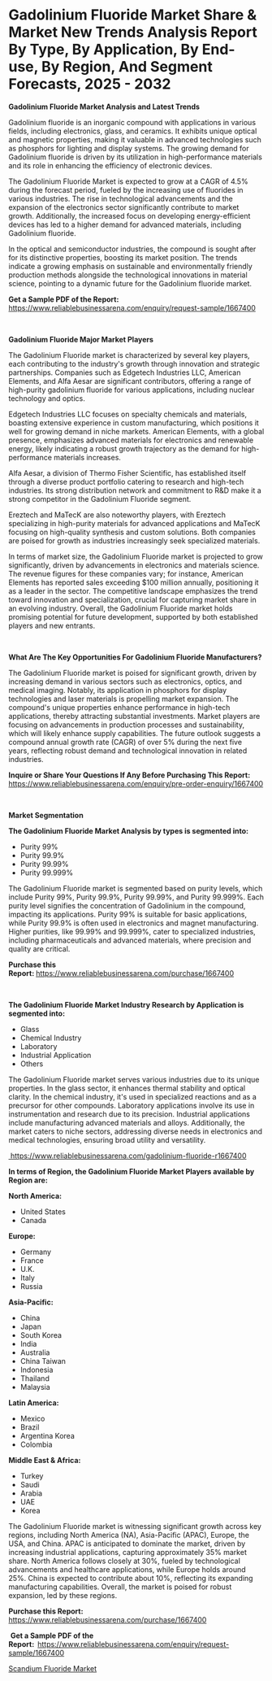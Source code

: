 <p><h1>Gadolinium Fluoride Market Share & Market New Trends Analysis Report By Type, By Application, By End-use, By Region, And Segment Forecasts, 2025 - 2032</h1></p><p><strong>Gadolinium Fluoride Market Analysis and Latest Trends</strong></p>
<p><p>Gadolinium fluoride is an inorganic compound with applications in various fields, including electronics, glass, and ceramics. It exhibits unique optical and magnetic properties, making it valuable in advanced technologies such as phosphors for lighting and display systems. The growing demand for Gadolinium fluoride is driven by its utilization in high-performance materials and its role in enhancing the efficiency of electronic devices.</p><p>The Gadolinium Fluoride Market is expected to grow at a CAGR of 4.5% during the forecast period, fueled by the increasing use of fluorides in various industries. The rise in technological advancements and the expansion of the electronics sector significantly contribute to market growth. Additionally, the increased focus on developing energy-efficient devices has led to a higher demand for advanced materials, including Gadolinium fluoride. </p><p>In the optical and semiconductor industries, the compound is sought after for its distinctive properties, boosting its market position. The trends indicate a growing emphasis on sustainable and environmentally friendly production methods alongside the technological innovations in material science, pointing to a dynamic future for the Gadolinium fluoride market.</p></p>
<p><strong>Get a Sample PDF of the Report:&nbsp;</strong> <a href="https://www.reliablebusinessarena.com/enquiry/request-sample/1667400?utm_campaign=2924&utm_medium=2&utm_source=Github&utm_content=ia&utm_term=07032025&utm_id=gadolinium-fluoride">https://www.reliablebusinessarena.com/enquiry/request-sample/1667400</a></p>
<p>&nbsp;</p>
<p><strong>Gadolinium Fluoride Major Market Players</strong></p>
<p><p>The Gadolinium Fluoride market is characterized by several key players, each contributing to the industry's growth through innovation and strategic partnerships. Companies such as Edgetech Industries LLC, American Elements, and Alfa Aesar are significant contributors, offering a range of high-purity gadolinium fluoride for various applications, including nuclear technology and optics.</p><p>Edgetech Industries LLC focuses on specialty chemicals and materials, boasting extensive experience in custom manufacturing, which positions it well for growing demand in niche markets. American Elements, with a global presence, emphasizes advanced materials for electronics and renewable energy, likely indicating a robust growth trajectory as the demand for high-performance materials increases.</p><p>Alfa Aesar, a division of Thermo Fisher Scientific, has established itself through a diverse product portfolio catering to research and high-tech industries. Its strong distribution network and commitment to R&D make it a strong competitor in the Gadolinium Fluoride segment.</p><p>Ereztech and MaTecK are also noteworthy players, with Ereztech specializing in high-purity materials for advanced applications and MaTecK focusing on high-quality synthesis and custom solutions. Both companies are poised for growth as industries increasingly seek specialized materials.</p><p>In terms of market size, the Gadolinium Fluoride market is projected to grow significantly, driven by advancements in electronics and materials science. The revenue figures for these companies vary; for instance, American Elements has reported sales exceeding $100 million annually, positioning it as a leader in the sector. The competitive landscape emphasizes the trend toward innovation and specialization, crucial for capturing market share in an evolving industry. Overall, the Gadolinium Fluoride market holds promising potential for future development, supported by both established players and new entrants.</p></p>
<p>&nbsp;</p>
<p><strong>What Are The Key Opportunities For Gadolinium Fluoride Manufacturers?</strong></p>
<p><p>The Gadolinium Fluoride market is poised for significant growth, driven by increasing demand in various sectors such as electronics, optics, and medical imaging. Notably, its application in phosphors for display technologies and laser materials is propelling market expansion. The compound's unique properties enhance performance in high-tech applications, thereby attracting substantial investments. Market players are focusing on advancements in production processes and sustainability, which will likely enhance supply capabilities. The future outlook suggests a compound annual growth rate (CAGR) of over 5% during the next five years, reflecting robust demand and technological innovation in related industries.</p></p>
<p><strong>Inquire or Share Your Questions If Any Before Purchasing This Report:</strong> <a href="https://www.reliablebusinessarena.com/enquiry/pre-order-enquiry/1667400?utm_campaign=2924&utm_medium=2&utm_source=Github&utm_content=ia&utm_term=07032025&utm_id=gadolinium-fluoride">https://www.reliablebusinessarena.com/enquiry/pre-order-enquiry/1667400</a></p>
<p>&nbsp;</p>
<p><strong>Market Segmentation</strong></p>
<p><strong>The Gadolinium Fluoride Market Analysis by types is segmented into:</strong></p>
<p><ul><li>Purity 99%</li><li>Purity 99.9%</li><li>Purity 99.99%</li><li>Purity 99.999%</li></ul></p>
<p><p>The Gadolinium Fluoride market is segmented based on purity levels, which include Purity 99%, Purity 99.9%, Purity 99.99%, and Purity 99.999%. Each purity level signifies the concentration of Gadolinium in the compound, impacting its applications. Purity 99% is suitable for basic applications, while Purity 99.9% is often used in electronics and magnet manufacturing. Higher purities, like 99.99% and 99.999%, cater to specialized industries, including pharmaceuticals and advanced materials, where precision and quality are critical.</p></p>
<p><strong>Purchase this Report:&nbsp;</strong><a href="https://www.reliablebusinessarena.com/purchase/1667400?utm_campaign=2924&utm_medium=2&utm_source=Github&utm_content=ia&utm_term=07032025&utm_id=gadolinium-fluoride">https://www.reliablebusinessarena.com/purchase/1667400</a></p>
<p>&nbsp;</p>
<p><strong>The Gadolinium Fluoride Market Industry Research by Application is segmented into:</strong></p>
<p><ul><li>Glass</li><li>Chemical Industry</li><li>Laboratory</li><li>Industrial Application</li><li>Others</li></ul></p>
<p><p>The Gadolinium Fluoride market serves various industries due to its unique properties. In the glass sector, it enhances thermal stability and optical clarity. In the chemical industry, it's used in specialized reactions and as a precursor for other compounds. Laboratory applications involve its use in instrumentation and research due to its precision. Industrial applications include manufacturing advanced materials and alloys. Additionally, the market caters to niche sectors, addressing diverse needs in electronics and medical technologies, ensuring broad utility and versatility.</p></p>
<p><a href="https://www.reliablebusinessarena.com/gadolinium-fluoride-r1667400?utm_campaign=2924&utm_medium=2&utm_source=Github&utm_content=ia&utm_term=07032025&utm_id=gadolinium-fluoride">&nbsp;https://www.reliablebusinessarena.com/gadolinium-fluoride-r1667400</a></p>
<p><strong>In terms of Region, the Gadolinium Fluoride Market Players available by Region are:</strong></p>
<p>
    <p> <strong> North America: </strong>
        <ul>
            <li>United States</li>
            <li>Canada</li>
        </ul>
        </p> 
    <p> <strong> Europe: </strong>
        <ul>
            <li>Germany</li>
            <li>France</li>
            <li>U.K.</li>
            <li>Italy</li>
            <li>Russia</li>
        </ul>
        </p> 
    <p> <strong> Asia-Pacific: </strong>
        <ul>
            <li>China</li>
            <li>Japan</li>
            <li>South Korea</li>
            <li>India</li>
            <li>Australia</li>
            <li>China Taiwan</li>
            <li>Indonesia</li>
            <li>Thailand</li>
            <li>Malaysia</li>
        </ul>
        </p> 
    <p> <strong> Latin America: </strong>
        <ul>
            <li>Mexico</li>
            <li>Brazil</li>
            <li>Argentina Korea</li>
            <li>Colombia</li>
        </ul>
        </p> 
    <p> <strong> Middle East & Africa: </strong>
        <ul>
            <li>Turkey</li>
            <li>Saudi</li>
            <li>Arabia</li>
            <li>UAE</li>
            <li>Korea</li>
        </ul>
    </p>
    </p>
<p><p>The Gadolinium Fluoride market is witnessing significant growth across key regions, including North America (NA), Asia-Pacific (APAC), Europe, the USA, and China. APAC is anticipated to dominate the market, driven by increasing industrial applications, capturing approximately 35% market share. North America follows closely at 30%, fueled by technological advancements and healthcare applications, while Europe holds around 25%. China is expected to contribute about 10%, reflecting its expanding manufacturing capabilities. Overall, the market is poised for robust expansion, led by these regions.</p></p>
<p><strong>Purchase this Report: </strong><a href="https://www.reliablebusinessarena.com/purchase/1667400?utm_campaign=2924&utm_medium=2&utm_source=Github&utm_content=ia&utm_term=07032025&utm_id=gadolinium-fluoride">https://www.reliablebusinessarena.com/purchase/1667400</a></p>
<p>&nbsp;<strong>Get a Sample PDF of the Report:&nbsp;&nbsp;</strong><a href="https://www.reliablebusinessarena.com/enquiry/request-sample/1667400?utm_campaign=2924&utm_medium=2&utm_source=Github&utm_content=ia&utm_term=07032025&utm_id=gadolinium-fluoride">https://www.reliablebusinessarena.com/enquiry/request-sample/1667400</a></p>
<p><strong></strong></p>
<p><p><a href="https://github.com/djembashote/Market-Research-Report-List-1/blob/main/scandium-fluoride-market.md?utm_campaign=2924&utm_medium=2&utm_source=Github&utm_content=ia&utm_term=07032025&utm_id=gadolinium-fluoride">Scandium Fluoride Market</a></p></p>